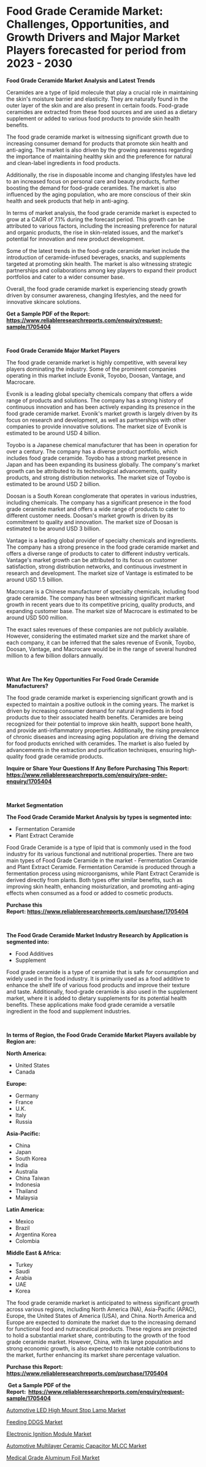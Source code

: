 <p><h1>Food Grade Ceramide Market: Challenges, Opportunities, and Growth Drivers and Major Market Players forecasted for period from 2023 - 2030</h1></p><p><strong>Food Grade Ceramide Market Analysis and Latest Trends</strong></p>
<p><p>Ceramides are a type of lipid molecule that play a crucial role in maintaining the skin's moisture barrier and elasticity. They are naturally found in the outer layer of the skin and are also present in certain foods. Food-grade ceramides are extracted from these food sources and are used as a dietary supplement or added to various food products to provide skin health benefits.</p><p>The food grade ceramide market is witnessing significant growth due to increasing consumer demand for products that promote skin health and anti-aging. The market is also driven by the growing awareness regarding the importance of maintaining healthy skin and the preference for natural and clean-label ingredients in food products.</p><p>Additionally, the rise in disposable income and changing lifestyles have led to an increased focus on personal care and beauty products, further boosting the demand for food-grade ceramides. The market is also influenced by the aging population, who are more conscious of their skin health and seek products that help in anti-aging.</p><p>In terms of market analysis, the food grade ceramide market is expected to grow at a CAGR of 7.1% during the forecast period. This growth can be attributed to various factors, including the increasing preference for natural and organic products, the rise in skin-related issues, and the market's potential for innovation and new product development.</p><p>Some of the latest trends in the food-grade ceramide market include the introduction of ceramide-infused beverages, snacks, and supplements targeted at promoting skin health. The market is also witnessing strategic partnerships and collaborations among key players to expand their product portfolios and cater to a wider consumer base.</p><p>Overall, the food grade ceramide market is experiencing steady growth driven by consumer awareness, changing lifestyles, and the need for innovative skincare solutions.</p></p>
<p><strong>Get a Sample PDF of the Report:&nbsp; <a href="https://www.reliableresearchreports.com/enquiry/request-sample/1705404">https://www.reliableresearchreports.com/enquiry/request-sample/1705404</a></strong></p>
<p>&nbsp;</p>
<p><strong>Food Grade Ceramide Major Market Players</strong></p>
<p><p>The food grade ceramide market is highly competitive, with several key players dominating the industry. Some of the prominent companies operating in this market include Evonik, Toyobo, Doosan, Vantage, and Macrocare.</p><p>Evonik is a leading global specialty chemicals company that offers a wide range of products and solutions. The company has a strong history of continuous innovation and has been actively expanding its presence in the food grade ceramide market. Evonik's market growth is largely driven by its focus on research and development, as well as partnerships with other companies to provide innovative solutions. The market size of Evonik is estimated to be around USD 4 billion.</p><p>Toyobo is a Japanese chemical manufacturer that has been in operation for over a century. The company has a diverse product portfolio, which includes food grade ceramide. Toyobo has a strong market presence in Japan and has been expanding its business globally. The company's market growth can be attributed to its technological advancements, quality products, and strong distribution networks. The market size of Toyobo is estimated to be around USD 2 billion.</p><p>Doosan is a South Korean conglomerate that operates in various industries, including chemicals. The company has a significant presence in the food grade ceramide market and offers a wide range of products to cater to different customer needs. Doosan's market growth is driven by its commitment to quality and innovation. The market size of Doosan is estimated to be around USD 3 billion.</p><p>Vantage is a leading global provider of specialty chemicals and ingredients. The company has a strong presence in the food grade ceramide market and offers a diverse range of products to cater to different industry verticals. Vantage's market growth can be attributed to its focus on customer satisfaction, strong distribution networks, and continuous investment in research and development. The market size of Vantage is estimated to be around USD 1.5 billion.</p><p>Macrocare is a Chinese manufacturer of specialty chemicals, including food grade ceramide. The company has been witnessing significant market growth in recent years due to its competitive pricing, quality products, and expanding customer base. The market size of Macrocare is estimated to be around USD 500 million.</p><p>The exact sales revenues of these companies are not publicly available. However, considering the estimated market size and the market share of each company, it can be inferred that the sales revenue of Evonik, Toyobo, Doosan, Vantage, and Macrocare would be in the range of several hundred million to a few billion dollars annually.</p></p>
<p>&nbsp;</p>
<p><strong>What Are The Key Opportunities For Food Grade Ceramide Manufacturers?</strong></p>
<p><p>The food grade ceramide market is experiencing significant growth and is expected to maintain a positive outlook in the coming years. The market is driven by increasing consumer demand for natural ingredients in food products due to their associated health benefits. Ceramides are being recognized for their potential to improve skin health, support bone health, and provide anti-inflammatory properties. Additionally, the rising prevalence of chronic diseases and increasing aging population are driving the demand for food products enriched with ceramides. The market is also fueled by advancements in the extraction and purification techniques, ensuring high-quality food grade ceramide products.</p></p>
<p><strong>Inquire or Share Your Questions If Any Before Purchasing This Report: <a href="https://www.reliableresearchreports.com/enquiry/pre-order-enquiry/1705404">https://www.reliableresearchreports.com/enquiry/pre-order-enquiry/1705404</a></strong></p>
<p>&nbsp;</p>
<p><strong>Market Segmentation</strong></p>
<p><strong>The Food Grade Ceramide Market Analysis by types is segmented into:</strong></p>
<p><ul><li>Fermentation Ceramide</li><li>Plant Extract Ceramide</li></ul></p>
<p><p>Food Grade Ceramide is a type of lipid that is commonly used in the food industry for its various functional and nutritional properties. There are two main types of Food Grade Ceramide in the market - Fermentation Ceramide and Plant Extract Ceramide. Fermentation Ceramide is produced through a fermentation process using microorganisms, while Plant Extract Ceramide is derived directly from plants. Both types offer similar benefits, such as improving skin health, enhancing moisturization, and promoting anti-aging effects when consumed as a food or added to cosmetic products.</p></p>
<p><strong>Purchase this Report:&nbsp;<a href="https://www.reliableresearchreports.com/purchase/1705404">https://www.reliableresearchreports.com/purchase/1705404</a></strong></p>
<p>&nbsp;</p>
<p><strong>The Food Grade Ceramide Market Industry Research by Application is segmented into:</strong></p>
<p><ul><li>Food Additives</li><li>Supplement</li></ul></p>
<p><p>Food grade ceramide is a type of ceramide that is safe for consumption and widely used in the food industry. It is primarily used as a food additive to enhance the shelf life of various food products and improve their texture and taste. Additionally, food-grade ceramide is also used in the supplement market, where it is added to dietary supplements for its potential health benefits. These applications make food grade ceramide a versatile ingredient in the food and supplement industries.</p></p>
<p>&nbsp;</p>
<p><strong>In terms of Region, the Food Grade Ceramide Market Players available by Region are:</strong></p>
<p>
    <p> <strong> North America: </strong>
        <ul>
            <li>United States</li>
            <li>Canada</li>
        </ul>
        </p> 
    <p> <strong> Europe: </strong>
        <ul>
            <li>Germany</li>
            <li>France</li>
            <li>U.K.</li>
            <li>Italy</li>
            <li>Russia</li>
        </ul>
        </p> 
    <p> <strong> Asia-Pacific: </strong>
        <ul>
            <li>China</li>
            <li>Japan</li>
            <li>South Korea</li>
            <li>India</li>
            <li>Australia</li>
            <li>China Taiwan</li>
            <li>Indonesia</li>
            <li>Thailand</li>
            <li>Malaysia</li>
        </ul>
        </p> 
    <p> <strong> Latin America: </strong>
        <ul>
            <li>Mexico</li>
            <li>Brazil</li>
            <li>Argentina Korea</li>
            <li>Colombia</li>
        </ul>
        </p> 
    <p> <strong> Middle East & Africa: </strong>
        <ul>
            <li>Turkey</li>
            <li>Saudi</li>
            <li>Arabia</li>
            <li>UAE</li>
            <li>Korea</li>
        </ul>
    </p>
    </p>
<p><p>The food grade ceramide market is anticipated to witness significant growth across various regions, including North America (NA), Asia-Pacific (APAC), Europe, the United States of America (USA), and China. North America and Europe are expected to dominate the market due to the increasing demand for functional food and nutraceutical products. These regions are projected to hold a substantial market share, contributing to the growth of the food grade ceramide market. However, China, with its large population and strong economic growth, is also expected to make notable contributions to the market, further enhancing its market share percentage valuation.</p></p>
<p><strong>Purchase this Report: <a href="https://www.reliableresearchreports.com/purchase/1705404">https://www.reliableresearchreports.com/purchase/1705404</a></strong></p>
<p>&nbsp;<strong>Get a Sample PDF of the Report:&nbsp;&nbsp;<a href="https://www.reliableresearchreports.com/enquiry/request-sample/1705404">https://www.reliableresearchreports.com/enquiry/request-sample/1705404</a></strong></p>
<p><strong></strong></p>
<p><p><a href="https://www.linkedin.com/pulse/automotive-led-high-mount-stop-lamp-market-size-share-global-y2kjf/">Automotive LED High Mount Stop Lamp Market</a></p><p><a href="https://medium.com/@hugthess010/feeding-ddgs-market-research-report-its-history-and-forecast-2023-to-2030-b8ddee958ae9">Feeding DDGS Market</a></p><p><a href="https://www.linkedin.com/pulse/electronic-ignition-module-market-insights-players-2ttgf/">Electronic Ignition Module Market</a></p><p><a href="https://www.linkedin.com/pulse/automotive-multilayer-ceramic-capacitor-mlcc-zacqf/">Automotive Multilayer Ceramic Capacitor MLCC Market</a></p><p><a href="https://medium.com/@moribenton733320/medical-grade-aluminum-foil-market-size-and-market-trends-complete-industry-overview-2023-to-2030-1eed69459372">Medical Grade Aluminum Foil Market</a></p></p>